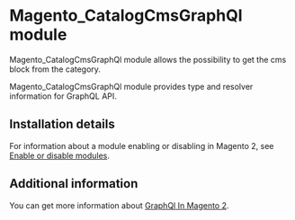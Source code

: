 # Magento_CatalogCmsGraphQl module

Magento_CatalogCmsGraphQl module allows the possibility to get the cms block from the category.

Magento_CatalogCmsGraphQl module provides type and resolver information for GraphQL API.

## Installation details

For information about a module enabling or disabling in Magento 2, see [Enable or disable modules](https://devdocs.magento.com/guides/v2.4/install-gde/install/cli/install-cli-subcommands-enable.html).

## Additional information

You can get more information about [GraphQl In Magento 2](https://devdocs.magento.com/guides/v2.4/graphql).
